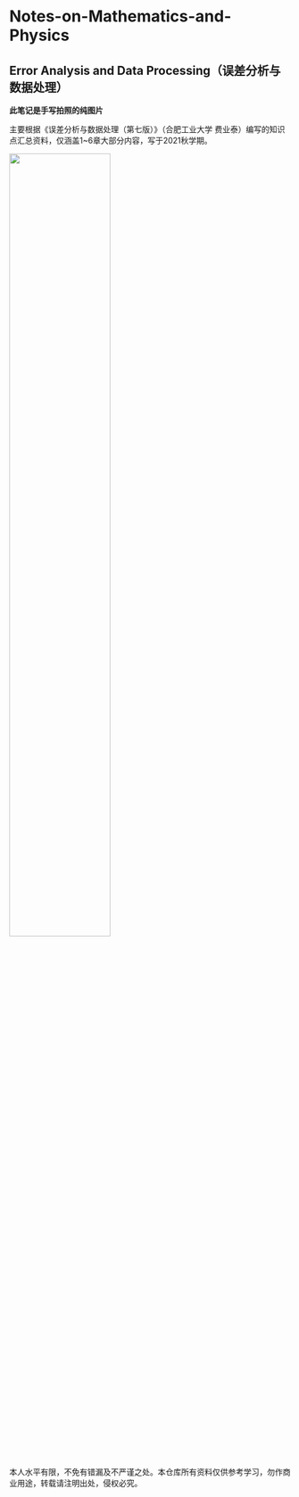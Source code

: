 # Notes-on-Mathematics-and-Physics
## Error Analysis and Data Processing（误差分析与数据处理）
**此笔记是手写拍照的纯图片**

主要根据《误差分析与数据处理（第七版）》（合肥工业大学 费业泰）编写的知识点汇总资料，仅涵盖1\~6章大部分内容，写于2021秋学期。

<img src=https://user-images.githubusercontent.com/107938588/175068828-0add6061-5c4c-498b-99db-19d918392d8e.jpg width=60% />

本人水平有限，不免有错漏及不严谨之处。本仓库所有资料仅供参考学习，勿作商业用途，转载请注明出处，侵权必究。
